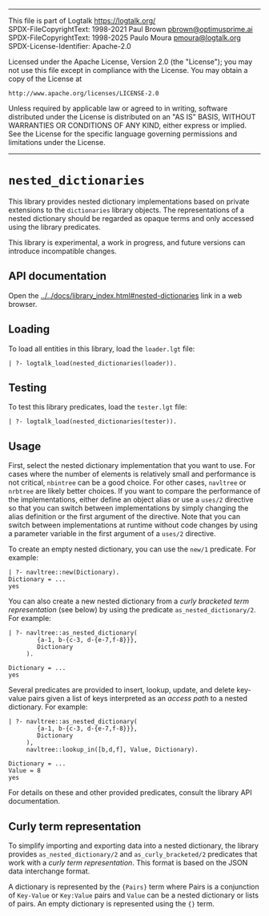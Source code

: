 ________________________________________________________________________

This file is part of Logtalk <https://logtalk.org/>  
SPDX-FileCopyrightText: 1998-2021 Paul Brown <pbrown@optimusprime.ai>  
SPDX-FileCopyrightText: 1998-2025 Paulo Moura <pmoura@logtalk.org>  
SPDX-License-Identifier: Apache-2.0

Licensed under the Apache License, Version 2.0 (the "License");
you may not use this file except in compliance with the License.
You may obtain a copy of the License at

    http://www.apache.org/licenses/LICENSE-2.0

Unless required by applicable law or agreed to in writing, software
distributed under the License is distributed on an "AS IS" BASIS,
WITHOUT WARRANTIES OR CONDITIONS OF ANY KIND, either express or implied.
See the License for the specific language governing permissions and
limitations under the License.
________________________________________________________________________


`nested_dictionaries`
=====================

This library provides nested dictionary implementations based on private
extensions to the `dictionaries` library objects. The representations of
a nested dictionary should be regarded as opaque terms and only accessed
using the library predicates.

This library is experimental, a work in progress, and future versions can
introduce incompatible changes.


API documentation
-----------------

Open the [../../docs/library_index.html#nested-dictionaries](../../docs/library_index.html#nested-dictionaries)
link in a web browser.


Loading
-------

To load all entities in this library, load the `loader.lgt` file:

	| ?- logtalk_load(nested_dictionaries(loader)).


Testing
-------

To test this library predicates, load the `tester.lgt` file:

	| ?- logtalk_load(nested_dictionaries(tester)).


Usage
-----

First, select the nested dictionary implementation that you want to use.
For cases where the number of elements is relatively small and performance
is not critical, `nbintree` can be a good choice. For other cases, `navltree`
or `nrbtree` are likely better choices. If you want to compare the performance
of the implementations, either define an object alias  or use a `uses/2`
directive so that you can switch between implementations by simply changing
the alias definition or the first argument of the directive. Note that you
can switch between implementations at runtime without code changes by using
a parameter variable in the first argument of a `uses/2` directive.

To create an empty nested dictionary, you can use the `new/1` predicate. For
example:

	| ?- navltree::new(Dictionary).
	Dictionary = ...
	yes

You can also create a new nested dictionary from a *curly bracketed term
representation* (see below) by using the predicate `as_nested_dictionary/2`.
For example:

	| ?- navltree::as_nested_dictionary(
	        {a-1, b-{c-3, d-{e-7,f-8}}},
	        Dictionary
	     ).

	Dictionary = ...
	yes

Several predicates are provided to insert, lookup, update, and delete
key-value pairs given a list of keys interpreted as an *access path*
to a nested dictionary. For example:

	| ?- navltree::as_nested_dictionary(
	        {a-1, b-{c-3, d-{e-7,f-8}}},
	        Dictionary
	     ),
		 navltree::lookup_in([b,d,f], Value, Dictionary).

	Dictionary = ...
	Value = 8
	yes

For details on these and other provided predicates, consult the library
API documentation.


Curly term representation
-------------------------

To simplify importing and exporting data into a nested dictionary, the
library provides `as_nested_dictionary/2` and `as_curly_bracketed/2`
predicates that work with a *curly term representation*. This format is
based on the JSON data interchange format.

A dictionary is represented by the `{Pairs}` term where Pairs is a
conjunction of `Key-Value` or `Key:Value` pairs and `Value` can be
a nested dictionary or lists of pairs. An empty dictionary is
represented using the `{}` term.
